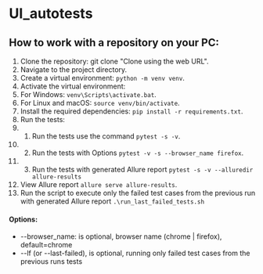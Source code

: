 # UI_autotests

## How to work with a repository on your PC:
1. Clone the repository: git clone "Clone using the web URL".
2. Navigate to the project directory.
3. Create a virtual environment: `python -m venv venv`.
4. Activate the virtual environment: 
5. For Windows: `venv\Scripts\activate.bat`. 
6. For Linux and macOS: `source venv/bin/activate`.
5. Install the required dependencies: `pip install -r requirements.txt`.
6. Run the tests:
7. 1. Run the tests use the command `pytest -s -v`.
7. 2. Run the tests with Options `pytest -v -s --browser_name firefox`.
7. 3. Run the tests with generated Allure report `pytest -s -v --alluredir allure-results`
8. View Allure report `allure serve allure-results`.
9. Run the script to execute only the failed test cases from the previous run with generated Allure report `.\run_last_failed_tests.sh`
#### Options:
- --browser_name: is optional, browser name (chrome | firefox), default=chrome
- --lf (or --last-failed), is optional, running only failed test cases from the previous runs tests
